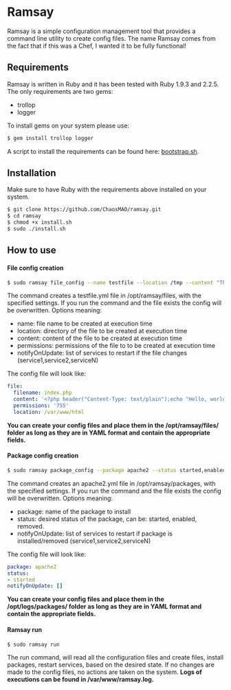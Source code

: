 # Ramsay

Ramsay is a simple configuration management tool that provides a command line utility to create config files. The name Ramsay comes from the fact that if this was a Chef, I wanted it to be fully functional!

## Requirements
Ramsay is written in Ruby and it has been tested with Ruby 1.9.3 and 2.2.5. The only requirements are two gems:
- trollop 
- logger

To install gems on your system please use:

```sh
$ gem install trollop logger
```
A script to install the requirements can be found here: [bootstrap.sh](https://s3-eu-west-1.amazonaws.com/andrea-share1/bootstrap.sh).

## Installation
Make sure to have Ruby with the requirements above installed on your system.

```sh
$ git clone https://github.com/ChaosMAO/ramsay.git
$ cd ramsay
$ chmod +x install.sh
$ sudo ./install.sh
```

## How to use
#### File config creation
```sh
$ sudo ramsay file_config --name testfile --location /tmp --content "This is a test file" --permissions --notifyOnUpdate apache2
```
The command creates a testfile.yml file in /opt/ramsay/files, with the specified settings. If you run the command and the file exists the config will be overwritten. Options meaning:
- name: file name to be created at execution time
- location: directory of the file to be created at execution time
- content: content of the file to be created at execution time
- permissions: permissions of the file to to be created at execution time
- notifyOnUpdate: list of services to restart if the file changes (service1,service2,serviceN)

The config file will look like:
```yaml
file:
  filename: index.php
  content: '<?php header("Content-Type: text/plain");echo "Hello, world!\n" ?>'
  permissions: '755'
  location: /var/www/html
```
**You can create your config files and place them in the /opt/ramsay/files/ folder as long as they are in YAML format and contain the appropriate fields.**

#### Package config creation
```sh
$ sudo ramsay package_config --package apache2 --status started,enabled --notifyOnUpdate service1,service2
```
The command creates an apache2.yml file in /opt/ramsay/packages, with the specified settings. If you run the command and the file exists the config will be overwritten. Options meaning:
- package: name of the package to install
- status: desired status of the package, can be: started, enabled, removed. 
- notifyOnUpdate: list of services to restart if package is installed/removed (service1,service2,serviceN)

The config file will look like:
```yaml
package: apache2
status:
- started
notifyOnUpdate: []
```
**You can create your config files and place them in the /opt/logs/packages/ folder as long as they are in YAML format and contain the appropriate fields.**

#### Ramsay run
```sh
$ sudo ramsay run
```
The run command, will read all the configuration files and create files, install packages, restart services, based on the desired state. If no changes are made to the config files, no actions are taken on the system. **Logs of executions can be found in /var/www/ramsay.log.**  